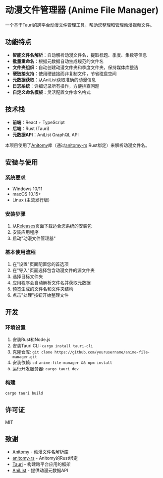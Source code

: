 # 动漫文件管理器 (Anime File Manager)

一个基于Tauri的跨平台动漫文件管理工具，帮助您整理和管理动漫视频文件。

## 功能特点

- **智能文件名解析**：自动解析动漫文件名，提取标题、季度、集数等信息
- **批量重命名**：根据元数据自动生成规范的文件名
- **文件夹组织**：自动创建动漫文件夹和季度文件夹，保持媒体库整洁
- **硬链接支持**：使用硬链接而非复制文件，节省磁盘空间
- **元数据获取**：从AniList获取准确的动漫信息
- **日志系统**：详细记录所有操作，方便排查问题
- **自定义命名模板**：灵活配置文件命名格式

## 技术栈

- **前端**：React + TypeScript
- **后端**：Rust (Tauri)
- **元数据API**：AniList GraphQL API

本项目使用了[Anitomy](https://github.com/erengy/anitomy)库（通过[anitomy-rs](https://github.com/Xtansia/anitomy-rs) Rust绑定）来解析动漫文件名。

## 安装与使用

### 系统要求

- Windows 10/11
- macOS 10.15+
- Linux (主流发行版)

### 安装步骤

1. 从[Releases](https://github.com/yourusername/anime-file-manager/releases)页面下载适合您系统的安装包
2. 安装应用程序
3. 启动"动漫文件管理器"

### 基本使用流程

1. 在"设置"页面配置您的首选项
2. 在"导入"页面选择包含动漫文件的源文件夹
3. 选择目标文件夹
4. 应用程序会自动解析文件名并获取元数据
5. 预览生成的文件名和文件夹结构
6. 点击"处理"按钮开始整理文件

## 开发

### 环境设置

1. 安装Rust和Node.js
2. 安装Tauri CLI: `cargo install tauri-cli`
3. 克隆仓库: `git clone https://github.com/yourusername/anime-file-manager.git`
4. 安装依赖: `cd anime-file-manager && npm install`
5. 运行开发服务器: `cargo tauri dev`

### 构建

```bash
cargo tauri build
```

## 许可证

MIT

## 致谢

- [Anitomy](https://github.com/erengy/anitomy) - 动漫文件名解析库
- [anitomy-rs](https://github.com/Xtansia/anitomy-rs) - Anitomy的Rust绑定
- [Tauri](https://tauri.app) - 构建跨平台应用的框架
- [AniList](https://anilist.co) - 提供动漫元数据API